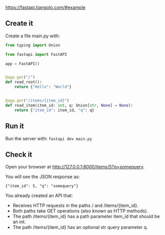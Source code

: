 https://fastapi.tiangolo.com/#example

## Create it

Create a file main.py with:

```python
from typing import Union

from fastapi import FastAPI

app = FastAPI()


@app.get("/")
def read_root():
    return {"Hello": "World"}


@app.get("/items/{item_id}")
def read_item(item_id: int, q: Union[str, None] = None):
    return {"item_id": item_id, "q": q}
```

## Run it

Run the server with: `fastapi dev main.py`


## Check it

Open your browser at http://127.0.0.1:8000/items/5?q=somequery.

You will see the JSON response as:

`{"item_id": 5, "q": "somequery"}`

You already created an API that:
- Receives HTTP requests in the paths / and /items/{item_id}.
- Both paths take GET operations (also known as HTTP methods).
- The path /items/{item_id} has a path parameter item_id that should be an int.
- The path /items/{item_id} has an optional str query parameter q.
